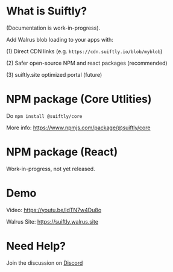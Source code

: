 
# What is Suiftly?
(Documentation is work-in-progress).

Add Walrus blob loading to your apps with:

  (1) Direct CDN links (e.g. `https://cdn.suiftly.io/blob/myblob`)

  (2) Safer open-source NPM and react packages (recommended)

  (3) suiftly.site optimized portal (future)

# NPM package (Core Utlities)
Do `npm install @suiftly/core`

More info: https://www.npmjs.com/package/@suiftly/core

# NPM package (React)
Work-in-progress, not yet released.

# Demo
Video: https://youtu.be/ldTN7w4Du8o

Walrus Site: https://suiftly.walrus.site

# Need Help?
Join the discussion on [Discord](https://discord.com/invite/Erb6SwsVbH)








